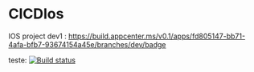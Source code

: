 # CICDIos
IOS project
dev1 : https://build.appcenter.ms/v0.1/apps/fd805147-bb71-4afa-bfb7-93674154a45e/branches/dev/badge

teste: [![Build status](https://build.appcenter.ms/v0.1/apps/fd805147-bb71-4afa-bfb7-93674154a45e/branches/test/badge)](https://appcenter.ms)
